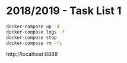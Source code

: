 # 2018/2019 - Task List 1

```bash
docker-compose up -d
docker-compose logs -f
docker-compose stop
docker-compose rm -fs
```

http://localhost:8888